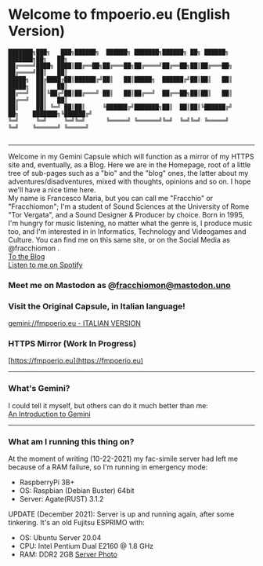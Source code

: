# Welcome to fmpoerio.eu (English Version)

```Site logo: ASCII art with text "fmpoerio.eu"
███████╗███╗   ███╗██████╗  ██████╗ ███████╗██████╗ ██╗ ██████╗            ███████╗██╗   ██╗
██╔════╝████╗ ████║██╔══██╗██╔═══██╗██╔════╝██╔══██╗██║██╔═══██╗           ██╔════╝██║   ██║
█████╗  ██╔████╔██║██████╔╝██║   ██║█████╗  ██████╔╝██║██║   ██║           █████╗  ██║   ██║
██╔══╝  ██║╚██╔╝██║██╔═══╝ ██║   ██║██╔══╝  ██╔══██╗██║██║   ██║           ██╔══╝  ██║   ██║
██║     ██║ ╚═╝ ██║██║     ╚██████╔╝███████╗██║  ██║██║╚██████╔╝    ██╗    ███████╗╚██████╔╝
╚═╝     ╚═╝     ╚═╝╚═╝      ╚═════╝ ╚══════╝╚═╝  ╚═╝╚═╝ ╚═════╝     ╚═╝    ╚══════╝ ╚═════╝ 
                                                                                            
```
---

Welcome in my Gemini Capsule which will function as a mirror of my HTTPS site and, eventually, as a Blog. Here we are in the Homepage, root of a little tree of sub-pages such as a "bio" and the "blog" ones, the latter about my adventures/disadventures, mixed with thoughts, opinions and so on. I hope we'll have a nice time here.  
My name is Francesco Maria, but you can call me "Fracchio" or "Fracchiomon"; I'm a student of Sound Sciences at the University of Rome "Tor Vergata", and a Sound Designer & Producer by choice. Born in 1995, I'm hungry for music listening, no matter what the genre is, I produce music too, and I'm interested in in Informatics, Technology and Videogames and Culture. You can find me on this same site, or on the Social Media as @fracchiomon .  
[To the Blog](blog/blog.gmi)  
[Listen to me on Spotify](https://open.spotify.com/artist/01zd73k1PgufSFgCq7OEit?si=1JKM4fAkSFSrlbphQsG-vA&utm_source=copy-link&nd=1)  

### Meet me on Mastodon as @fracchiomon@mastodon.uno
### Visit the Original Capsule, in Italian language!
[gemini://fmpoerio.eu - ITALIAN VERSION](gemini://fmpoerio.eu)

### HTTPS Mirror (Work In Progress)

[https://fmpoerio.eu](https://fmpoerio.eu)

---

### What's Gemini?

I could tell it myself, but others can do it much better than me:  
[An Introduction to Gemini](gemini://gemini.circumlunar.space/docs/faq.gmi)

---

### What am I running this thing on?

At the moment of writing (10-22-2021) my fac-simile server had left me because of a RAM failure, so I'm running in emergency mode:  
* RaspberryPi 3B+
* OS: Raspbian (Debian Buster) 64bit
* Server: Agate(RUST) 3.1.2

UPDATE (December 2021): Server is up and running again, after some tinkering. It's an old Fujitsu ESPRIMO with:
* OS: Ubuntu Server 20.04
* CPU: Intel Pentium Dual E2160 @ 1.8 GHz
* RAM: DDR2 2GB
[Server Photo](images/serverino.jpg)


